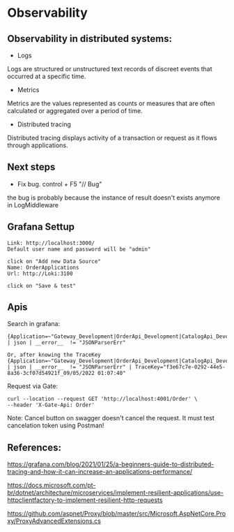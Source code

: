 # Observability

## Observability in distributed systems:

- Logs

Logs are structured or unstructured text records of discreet events that occurred at a specific time.

- Metrics

Metrics are the values represented as counts or measures that are often calculated or aggregated over a period of time. 

- Distributed tracing

Distributed tracing displays activity of a transaction or request as it flows through applications.

## Next steps

- Fix bug. control + F5 "// Bug"

the bug is probably because the instance of result doesn't exists anymore in LogMiddleware 

## Grafana Settup 

```
Link: http://localhost:3000/
Default user name and password will be "admin"

click on "Add new Data Source"
Name: OrderApplications
Url: http://Loki:3100

click on "Save & test"
```

## Apis

Search in grafana:
```
{Application=~"Gateway_Development|OrderApi_Development|CatalogApi_Development"} | json | __error__  != "JSONParserErr"

Or, after knowing the TraceKey
{Application=~"Gateway_Development|OrderApi_Development|CatalogApi_Development"} | json | __error__  != "JSONParserErr" | TraceKey="f3e67c7e-0292-44e5-8a36-3cf07d54921f_09/05/2022 01:07:40"
```

Request via Gate: 
```
curl --location --request GET 'http://localhost:4001/Order' \
--header 'X-Gate-Api: Order'
```

Note: Cancel button on swagger doesn't cancel the request. It must test cancelation token using Postman!

## References:

https://grafana.com/blog/2021/01/25/a-beginners-guide-to-distributed-tracing-and-how-it-can-increase-an-applications-performance/

https://docs.microsoft.com/pt-br/dotnet/architecture/microservices/implement-resilient-applications/use-httpclientfactory-to-implement-resilient-http-requests

https://github.com/aspnet/Proxy/blob/master/src/Microsoft.AspNetCore.Proxy/ProxyAdvancedExtensions.cs